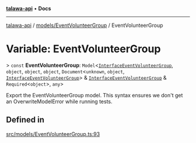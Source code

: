 [**talawa-api**](../../../README.md) • **Docs**

***

[talawa-api](../../../modules.md) / [models/EventVolunteerGroup](../README.md) / EventVolunteerGroup

# Variable: EventVolunteerGroup

\> `const` **EventVolunteerGroup**: `Model`\<[`InterfaceEventVolunteerGroup`](../interfaces/InterfaceEventVolunteerGroup.md), `object`, `object`, `object`, `Document`\<`unknown`, `object`, [`InterfaceEventVolunteerGroup`](../interfaces/InterfaceEventVolunteerGroup.md)\> & [`InterfaceEventVolunteerGroup`](../interfaces/InterfaceEventVolunteerGroup.md) & `Required`\<`object`\>, `any`\>

Export the EventVolunteerGroup model.
This syntax ensures we don't get an OverwriteModelError while running tests.

## Defined in

[src/models/EventVolunteerGroup.ts:93](https://github.com/PalisadoesFoundation/talawa-api/blob/f1c816bca43cc03a8c1bd303394e2550a50db017/src/models/EventVolunteerGroup.ts#L93)
